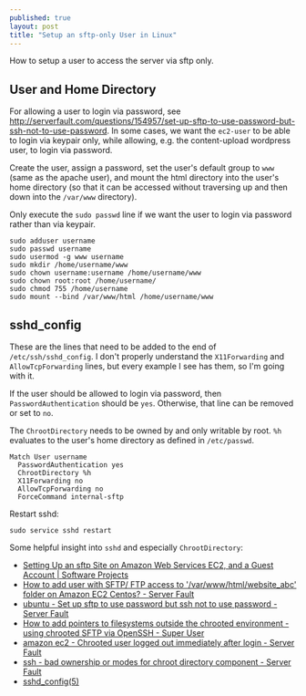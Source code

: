 ```yaml
---
published: true
layout: post
title: "Setup an sftp-only User in Linux"
---
```

How to setup a user to access the server via sftp only. 

## User and Home Directory

For allowing a user to login via password, see http://serverfault.com/questions/154957/set-up-sftp-to-use-password-but-ssh-not-to-use-password. In some cases, we want the `ec2-user` to be able to login via keypair only, while allowing, e.g. the content-upload wordpress user, to login via password.

Create the user, assign a password, set the user's default group to `www` (same as the apache user), and mount the html directory into the user's home directory (so that it can be accessed without traversing up and then down into the `/var/www` directory).

Only execute the `sudo passwd` line if we want the user to login via password rather than via keypair.

```
sudo adduser username
sudo passwd username
sudo usermod -g www username
sudo mkdir /home/username/www
sudo chown username:username /home/username/www
sudo chown root:root /home/username/
sudo chmod 755 /home/username
sudo mount --bind /var/www/html /home/username/www
```

## sshd_config

These are the lines that need to be added to the end of `/etc/ssh/sshd_config`. I don't properly understand the `X11Forwarding` and `AllowTcpForwarding` lines, but every example I see has them, so I'm going with it.

If the user should be allowed to login via password, then `PasswordAuthentication` should be `yes`. Otherwise, that line can be removed or set to `no`.

The `ChrootDirectory` needs to be owned by and only writable by root. `%h` evaluates to the user's home directory as defined in `/etc/passwd`.

```
Match User username
  PasswordAuthentication yes
  ChrootDirectory %h
  X11Forwarding no
  AllowTcpForwarding no
  ForceCommand internal-sftp
```

Restart sshd:

```
sudo service sshd restart
```

Some helpful insight into `sshd` and especially `ChrootDirectory`:

* [Setting Up an sftp Site on Amazon Web Services EC2, and a Guest Account | Software Projects](https://rmtheis.wordpress.com/2011/07/03/setting-up-an-sftp-site-on-amazon-web-services-ec2-creating-an-account-to-share-with-a-third-party-and-restricting-that-account-to-allow-only-sftp/)
* [How to add user with SFTP/ FTP access to '/var/www/html/website_abc' folder on Amazon EC2 Centos? - Server Fault](http://serverfault.com/questions/392601/how-to-add-user-with-sftp-ftp-access-to-var-www-html-website-abc-folder-on-a)
* [ubuntu - Set up sftp to use password but ssh not to use password - Server Fault](http://serverfault.com/questions/154957/set-up-sftp-to-use-password-but-ssh-not-to-use-password)
* [How to add pointers to filesystems outside the chrooted environment - using chrooted SFTP via OpenSSH - Super User](http://superuser.com/questions/247125/how-to-add-pointers-to-filesystems-outside-the-chrooted-environment-using-chro)
* [amazon ec2 - Chrooted user logged out immediately after login - Server Fault](http://serverfault.com/questions/643396/chrooted-user-logged-out-immediately-after-login)
* [ssh - bad ownership or modes for chroot directory component - Server Fault](http://serverfault.com/questions/584986/bad-ownership-or-modes-for-chroot-directory-component)
* [sshd_config(5)](https://www.freebsd.org/cgi/man.cgi?query=sshd_config&sektion=5)


